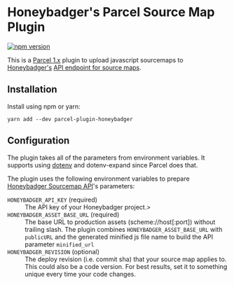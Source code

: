 # Honeybadger's Parcel Source Map Plugin

[![npm version](https://img.shields.io/npm/v/parcel-plugin-honeybadger.svg?style=flat)](https://www.npmjs.com/package/parcel-plugin-honeybadger)

This is a [Parcel 1.x](https://parceljs.org/) plugin to upload javascript
sourcemaps to [Honeybadger's](https://honeybadger.io/)
[API endpoint for source maps](https://docs.honeybadger.io/guides/source-maps.html).

## Installation

Install using npm or yarn:

```
yarn add --dev parcel-plugin-honeybadger
```

## Configuration

The plugin takes all of the parameters from environment variables. It supports using [dotenv](https://github.com/motdotla/dotenv) and dotenv-expand since Parcel does that.

The plugin uses the following environment variables to prepare [Honeybadger Sourcemap API](https://docs.honeybadger.io/guides/source-maps.html)'s parameters:

<dl>
  <dt><code>HONEYBADGER_API_KEY</code> (required)</dt>
  <dd>The API key of your Honeybadger project.></dd>

  <dt><code>HONEYBADGER_ASSET_BASE_URL</code> (required)</dt>
  <dd>
    The base URL to production assets (scheme://host[:port]) without trailing slash.
    The plugin combines <code>HONEYBADGER_ASSET_BASE_URL</code> with <code>publicURL</code> and the generated minified js file name to build the API parameter <code>minified_url</code>
  </dd>

  <dt><code>HONEYBADGER_REVISION</code> (optional)</dt>
  <dd>The deploy revision (i.e. commit sha) that your source map applies to. This could also be a code version. For best results, set it to something unique every time your code changes.</dd>
</dl>
